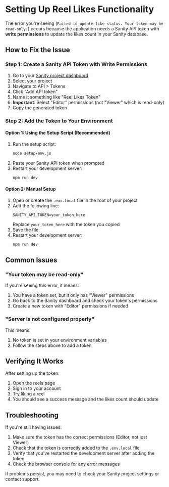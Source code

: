 # Setting Up Reel Likes Functionality

The error you're seeing (`Failed to update like status. Your token may be read-only.`) occurs because the application needs a Sanity API token with **write permissions** to update the likes count in your Sanity database.

## How to Fix the Issue

### Step 1: Create a Sanity API Token with Write Permissions

1. Go to your [Sanity project dashboard](https://www.sanity.io/manage)
2. Select your project
3. Navigate to API > Tokens
4. Click "Add API token"
5. Name it something like "Reel Likes Token"
6. **Important**: Select "Editor" permissions (not "Viewer" which is read-only)
7. Copy the generated token

### Step 2: Add the Token to Your Environment

#### Option 1: Using the Setup Script (Recommended)

1. Run the setup script:
   ```bash
   node setup-env.js
   ```
2. Paste your Sanity API token when prompted
3. Restart your development server:
   ```bash
   npm run dev
   ```

#### Option 2: Manual Setup

1. Open or create the `.env.local` file in the root of your project
2. Add the following line:
   ```
   SANITY_API_TOKEN=your_token_here
   ```
   Replace `your_token_here` with the token you copied
3. Save the file
4. Restart your development server:
   ```bash
   npm run dev
   ```

## Common Issues

### "Your token may be read-only"

If you're seeing this error, it means:

1. You have a token set, but it only has "Viewer" permissions
2. Go back to the Sanity dashboard and check your token's permissions
3. Create a new token with "Editor" permissions if needed

### "Server is not configured properly"

This means:

1. No token is set in your environment variables
2. Follow the steps above to add a token

## Verifying It Works

After setting up the token:

1. Open the reels page
2. Sign in to your account
3. Try liking a reel
4. You should see a success message and the likes count should update

## Troubleshooting

If you're still having issues:

1. Make sure the token has the correct permissions (Editor, not just Viewer)
2. Check that the token is correctly added to the `.env.local` file
3. Verify that you've restarted the development server after adding the token
4. Check the browser console for any error messages

If problems persist, you may need to check your Sanity project settings or contact support. 